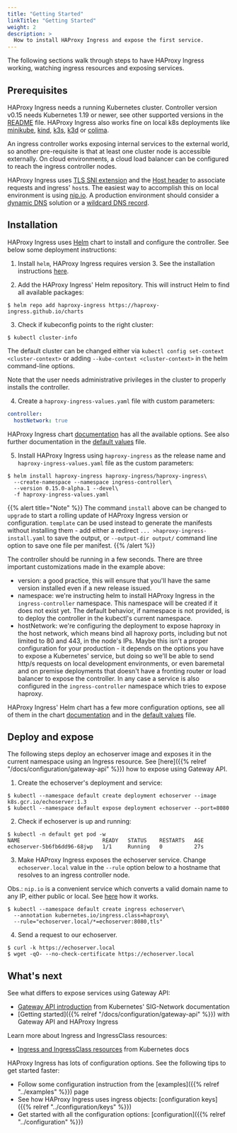 ```yaml
---
title: "Getting Started"
linkTitle: "Getting Started"
weight: 2
description: >
  How to install HAProxy Ingress and expose the first service.
---
```


The following sections walk through steps to have HAProxy Ingress working, watching ingress resources and exposing services.

## Prerequisites

HAProxy Ingress needs a running Kubernetes cluster. Controller version v0.15 needs Kubernetes 1.19 or newer, see other supported versions in the [README](https://github.com/jcmoraisjr/haproxy-ingress/#use-haproxy-ingress) file. HAProxy Ingress also works fine on local k8s deployments like [minikube](https://minikube.sigs.k8s.io), [kind](https://kind.sigs.k8s.io), [k3s](https://k3s.io), [k3d](https://k3d.io) or [colima](https://github.com/abiosoft/colima).

An ingress controller works exposing internal services to the external world, so another pre-requisite is that at least one cluster node is accessible externally. On cloud environments, a cloud load balancer can be configured to reach the ingress controller nodes.

HAProxy Ingress uses [TLS SNI extension](https://en.wikipedia.org/wiki/Server_Name_Indication) and the [Host header](https://developer.mozilla.org/en-US/docs/Web/HTTP/Headers/Host) to associate requests and ingress' `host`s. The easiest way to accomplish this on local environment is using [nip.io](https://nip.io). A production environment should consider a [dynamic DNS](https://en.wikipedia.org/wiki/Dynamic_DNS) solution or a [wildcard DNS record](https://en.wikipedia.org/wiki/Wildcard_DNS_record).

## Installation

HAProxy Ingress uses [Helm](https://helm.sh) chart to install and configure the controller. See below some deployment instructions:

1) Install `helm`, HAProxy Ingress requires version 3. See the installation instructions [here](https://helm.sh/docs/intro/install/).

2) Add the HAProxy Ingress' Helm repository. This will instruct Helm to find all available packages:

```shell
$ helm repo add haproxy-ingress https://haproxy-ingress.github.io/charts
```

3) Check if kubeconfig points to the right cluster:

```shell
$ kubectl cluster-info
```

The default cluster can be changed either via `kubectl config set-context <cluster-context>` or adding `--kube-context <cluster-context>` in the helm command-line options.

Note that the user needs administrative privileges in the cluster to properly installs the controller.

4) Create a `haproxy-ingress-values.yaml` file with custom parameters:

```yaml
controller:
  hostNetwork: true
```

HAProxy Ingress chart [documentation](https://github.com/haproxy-ingress/charts/blob/release-0.15/haproxy-ingress/README.md#configuration) has all the available options. See also further documentation in the [default values](https://github.com/haproxy-ingress/charts/blob/release-0.15/haproxy-ingress/values.yaml) file.

5) Install HAProxy Ingress using `haproxy-ingress` as the release name and `haproxy-ingress-values.yaml` file as the custom parameters:

```shell
$ helm install haproxy-ingress haproxy-ingress/haproxy-ingress\
  --create-namespace --namespace ingress-controller\
  --version 0.15.0-alpha.1 --devel\
  -f haproxy-ingress-values.yaml
```

{{% alert title="Note" %}}
The command `install` above can be changed to `upgrade` to start a rolling update of HAProxy Ingress version or configuration. `template` can be used instead to generate the manifests without installing them - add either a redirect `... >haproxy-ingress-install.yaml` to save the output, or `--output-dir output/` command line option to save one file per manifest.
{{% /alert %}}

The controller should be running in a few seconds. There are three important customizations made in the example above:

* version: a good practice, this will ensure that you'll have the same version installed even if a new release issued.
* namespace: we're instructing helm to install HAProxy Ingress in the `ingress-controller` namespace. This namespace will be created if it does not exist yet. The default behavior, if namespace is not provided, is to deploy the controller in the kubectl's current namespace.
* hostNetwork: we're configuring the deployment to expose haproxy in the host network, which means bind all haproxy ports, including but not limited to 80 and 443, in the node's IPs. Maybe this isn't a proper configuration for your production - it depends on the options you have to expose a Kubernetes' service, but doing so we'll be able to send http/s requests on local development environments, or even baremetal and on premise deployments that doesn't have a fronting router or load balancer to expose the controller. In any case a service is also configured in the `ingress-controller` namespace which tries to expose haproxy.

HAProxy Ingress' Helm chart has a few more configuration options, see all of them in the chart [documentation](https://github.com/haproxy-ingress/charts/blob/release-0.15/haproxy-ingress/README.md) and in the [default values](https://github.com/haproxy-ingress/charts/blob/release-0.15/haproxy-ingress/values.yaml) file.

## Deploy and expose

The following steps deploy an echoserver image and exposes it in the current namespace using an Ingress resource. See [here]({{% relref "/docs/configuration/gateway-api" %}}) how to expose using Gateway API.

1) Create the echoserver's deployment and service:

```shell
$ kubectl --namespace default create deployment echoserver --image k8s.gcr.io/echoserver:1.3
$ kubectl --namespace default expose deployment echoserver --port=8080
```

2) Check if echoserver is up and running:

```shell
$ kubectl -n default get pod -w
NAME                          READY   STATUS    RESTARTS   AGE
echoserver-5b6fb6dd96-68jwp   1/1     Running   0          27s
```

3) Make HAProxy Ingress exposes the echoserver service. Change `echoserver.local` value in the `--rule` option below to a hostname that resolves to an ingress controller node.

Obs.: `nip.io` is a convenient service which converts a valid domain name to any IP, either public or local. See [here](https://nip.io) how it works.

```shell
$ kubectl --namespace default create ingress echoserver\
  --annotation kubernetes.io/ingress.class=haproxy\
  --rule="echoserver.local/*=echoserver:8080,tls"
```

4) Send a request to our echoserver.

```shell
$ curl -k https://echoserver.local
$ wget -qO- --no-check-certificate https://echoserver.local
```

## What's next

See what differs to expose services using Gateway API:

* [Gateway API introduction](https://gateway-api.sigs.k8s.io/) from Kubernetes' SIG-Network documentation
* [Getting started]({{% relref "/docs/configuration/gateway-api" %}}) with Gateway API and HAProxy Ingress

Learn more about Ingress and IngressClass resources:

* [Ingress and IngressClass resources](https://kubernetes.io/docs/concepts/services-networking/ingress/) from Kubernetes docs

HAProxy Ingress has lots of configuration options. See the following tips to get started faster:

* Follow some configuration instruction from the [examples]({{% relref "../examples" %}}) page
* See how HAProxy Ingress uses ingress objects: [configuration keys]({{% relref "../configuration/keys" %}})
* Get started with all the configuration options: [configuration]({{% relref "../configuration" %}})
